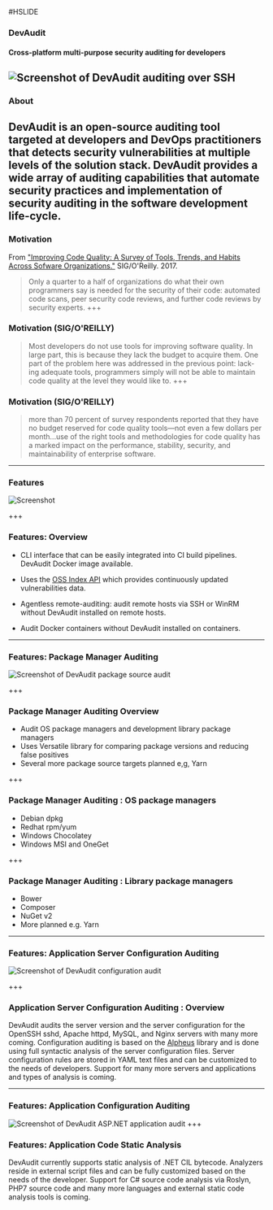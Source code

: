#HSLIDE
### DevAudit
#### Cross-platform multi-purpose security auditing for developers
![Screenshot of DevAudit auditing over SSH](https://lh3.googleusercontent.com/giEat4IU1U6zrRUkT2CR0NLT2bfspdQqflfwV0_4q486EgdqvDNj_-mMblSh82kF_Ptj0I8V7ydN1RZbrkdjMSlc3SSYfZyifH_8S60ghmdno-GtXnBjxFAzNvJklwPdWndFg3ihi8P4Xb8XR07TGJttS0AhxS0ySSm-nLnomZj_6oCyqBcWG_1yvldpaVJkCqz5f9lGzueLVlW9n3KpiuvZFOHGhejz7D5OhnR9tH34-6tr88lEqik4NOE5ZeqycqmX5iB2UVpzDS6piqYJ4NPZNxPcxkA7HmFOWC6NTYh0BPAU5eKw416K9fNv4YRuUp2yH3kPhu9tKq6IBnmq1t20zIUPOtDmzz_Ts-PrdL_S4npk4qG0YD9G1ifD23Jtep1Kz7-mTIlGUo9jXlzjzpZSvVE7PXCFSxLu9hyftddLAloUYqz1IWznldSGjYBkSf8ap3o7vWgP27FGDDil67UF1eRwYbE1VTmV0vS3w5B0vpHhso3OrL_I4QT2DLtYYbET5vjFZMQCnrjq4beBXviKy-vvO8QM5x9kro0_JP31YpLKkX_yVaqt2va0X_lPdF2DdFhpIjlDmoCeH3dfxF1F7Zs4lbqHOB3K90VC_nhmrbtsyGUeYnE39dgNHS9HOejDKzSfTlwAmmoC6z-jAqbN3rTdoX6dbuqML8Qbsw=w1600-h828-no)
---

### About
DevAudit is an open-source auditing tool targeted at developers and DevOps practitioners that detects security vulnerabilities at multiple levels of the solution stack. DevAudit provides a wide array of auditing capabilities that automate security practices and implementation of security auditing in the software development life-cycle.
---

### Motivation
From ["Improving Code Quality: A Survey of Tools, Trends, and Habits Across Sofware Organizations."](https://www.sig.eu/wp-content/uploads/2017/04/Improving-Code-Quality-.pdf) SIG/O'Reilly. 2017.

>Only a quarter to a half of organizations do what their own programmers say is needed for the security of their code: automated code scans, peer security code reviews, and further code reviews by security experts. 
+++

### Motivation (SIG/O'REILLY)
>Most developers do not use tools for improving software quality. In
large part, this is because they lack the budget to acquire them. One
part of the problem here was addressed in the previous point: lack‐
ing adequate tools, programmers simply will not be able to maintain
code quality at the level they would like to.
+++

### Motivation (SIG/O'REILLY)
>more than 70 percent of survey respondents reported that they have no budget reserved
for code quality tools—not even a few dollars per month...use of the right
tools and methodologies for code quality has a marked impact on
the performance, stability, security, and maintainability of enterprise
software. 

---

### Features
![Screenshot](https://lh3.googleusercontent.com/tnqX8jGJ1WW2vimXHwlKxBTOuP2bvsPVgzq92isPg0ditWoQdsDzh3_PEbMiOldinezQeSqGsQmMSaXE_2tKJ2fzGSeAH7OnNZBofZXom1U6PS8RX4jd_h5DfF1How_xwsRDIw=w812-h608-no)

+++

### Features: Overview

- CLI interface that can be easily integrated into CI build pipelines. DevAudit Docker image available.

- Uses the [OSS Index API](https://ossindex.net/) which provides continuously updated vulnerabilities data.

- Agentless remote-auditing: audit remote hosts via SSH or WinRM without DevAudit installed on remote hosts. 

- Audit Docker containers without DevAudit installed on containers. 

---

### Features: Package Manager Auditing

![Screenshot of DevAudit package source audit](https://lh3.googleusercontent.com/tR98RwJops5G97vjm6-lXWHAxAhLA_pvan7qKF9wrxJttPt6C8VW9kGnruvPnUJ7q1jV2exWGH9w=w1382-h957-no)

+++

### Package Manager Auditing Overview
- Audit OS package managers and development library package managers
- Uses Versatile library for comparing package versions and reducing false positives
- Several more package source targets planned e,g, Yarn

+++

### Package Manager Auditing : OS package managers
- Debian dpkg
- Redhat rpm/yum
- Windows Chocolatey 
- Windows MSI and OneGet

+++

### Package Manager Auditing : Library package managers
- Bower
- Composer
- NuGet v2
- More planned e.g. Yarn
---

### Features: Application Server Configuration Auditing
![Screenshot of DevAudit configuration audit](https://lh3.googleusercontent.com/tnqX8jGJ1WW2vimXHwlKxBTOuP2bvsPVgzq92isPg0ditWoQdsDzh3_PEbMiOldinezQeSqGsQmMSaXE_2tKJ2fzGSeAH7OnNZBofZXom1U6PS8RX4jd_h5DfF1How_xwsRDIw=w812-h608-no)

+++

### Application Server Configuration Auditing : Overview
DevAudit audits the server version and the server configuration for the OpenSSH sshd, Apache httpd, MySQL, and Nginx servers with many more coming. Configuration auditing is based on the [Alpheus](https://github.com/allisterb/Alpheus) library and is done using full syntactic analysis of the server configuration files. Server configuration rules are stored in YAML text files and can be customized to the needs of developers. Support for many more servers and applications and types of analysis is coming.

---

### Features: Application Configuration Auditing
![Screenshot of DevAudit ASP.NET application audit](https://lh3.googleusercontent.com/WiMC-en25YIOG5lWzPjhF6D9l3WTw5GdY_ne-LjpbQcOcaWgzg2beS3fQc1YrCVblmPo59QIZMmWk98suJjEG_CGeC1gAEfPqZbOUbm59ibTwfuxvtHSr-dwNkp8NMzl7PYHHg=w812-h608-no)
+++

### Features: Application Code Static Analysis
DevAudit currently supports static analysis of .NET CIL bytecode. Analyzers reside in external script files and can be fully customized based on the needs of the developer. Support for C# source code analysis via Roslyn, PHP7 source code and many more languages and external static code analysis tools is coming.
